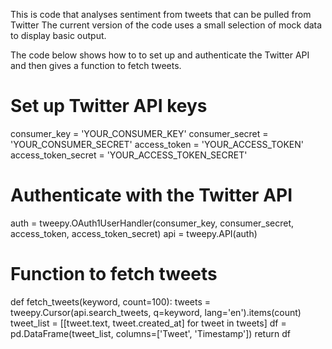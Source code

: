 This is code that analyses sentiment from tweets that can be pulled from Twitter
The current version of the code uses a small selection of mock data to display basic output.

The code below shows how to to set up and authenticate the Twitter API and then gives a function to fetch tweets.

# Set up Twitter API keys
consumer_key = 'YOUR_CONSUMER_KEY'
consumer_secret = 'YOUR_CONSUMER_SECRET'
access_token = 'YOUR_ACCESS_TOKEN'
access_token_secret = 'YOUR_ACCESS_TOKEN_SECRET'

# Authenticate with the Twitter API
auth = tweepy.OAuth1UserHandler(consumer_key, consumer_secret, access_token, access_token_secret)
api = tweepy.API(auth)

# Function to fetch tweets
def fetch_tweets(keyword, count=100):
    tweets = tweepy.Cursor(api.search_tweets, q=keyword, lang='en').items(count)
    tweet_list = [[tweet.text, tweet.created_at] for tweet in tweets]
    df = pd.DataFrame(tweet_list, columns=['Tweet', 'Timestamp'])
    return df

    
